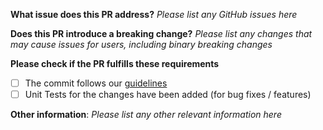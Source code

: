 **What issue does this PR address?**
*Please list any GitHub issues here*

**Does this PR introduce a breaking change?**
*Please list any changes that may cause issues for users, including binary breaking changes*

**Please check if the PR fulfills these requirements**
- [ ] The commit follows our [guidelines](https://github.com/serilog/serilog-sinks-console/blob/dev/CONTRIBUTING.md)
- [ ] Unit Tests for the changes have been added (for bug fixes / features)

**Other information**:
*Please list any other relevant information here*

